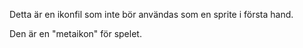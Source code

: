 Detta är en ikonfil som inte bör användas som en sprite i första hand.

Den är en "metaikon" för spelet.
